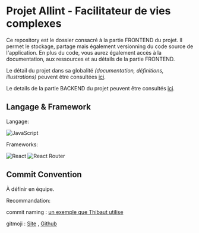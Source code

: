# Projet Allint - Facilitateur de vies complexes

Ce repository est le dossier consacré à la partie FRONTEND du projet. Il permet le stockage, partage mais également versionning du code source de l'application. En plus du code, vous aurez également accès à la documentation, aux ressources et au détails de la partie FRONTEND.

Le détail du projet dans sa globalité *(documentation, définitions, illustrations)* peuvent être consultées [ici](https://drive.google.com/drive/folders/13Aw03FRaQAilZuojdAiWWhRGFeFDfUyL?usp=sharing).

Le details de la partie BACKEND du projet peuvent être consultés [ici](https://github.com/O-clock-Maya/projet-08-allint-back).

## Langage & Framework

Langage:

![JavaScript](https://img.shields.io/badge/javascript-%23323330.svg?style=for-the-badge&logo=javascript&logoColor=%23F7DF1E)

Frameworks:

![React](https://img.shields.io/badge/react-%2320232a.svg?style=for-the-badge&logo=react&logoColor=%2361DAFB) ![React Router](https://img.shields.io/badge/React_Router-CA4245?style=for-the-badge&logo=react-router&logoColor=white)

## Commit Convention

À définir en équipe.

Recommandation:

commit naming : [un exemple que Thibaut utilise](https://buzut.net/cours/versioning-avec-git/bien-nommer-ses-commits)

gitmoji : [Site](https://gitmoji.dev/) , [Github](https://github.com/carloscuesta/gitmoji)
